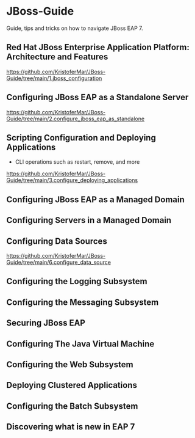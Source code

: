 # JBoss-Guide
Guide, tips and tricks on how to navigate JBoss EAP 7.

## Red Hat JBoss Enterprise Application Platform: Architecture and Features
https://github.com/KristoferMar/JBoss-Guide/tree/main/1.jboss_configuration

## Configuring JBoss EAP as a Standalone Server
https://github.com/KristoferMar/JBoss-Guide/tree/main/2.configure_jboss_eap_as_standalone

## Scripting Configuration and Deploying Applications
- CLI operations such as restart, remove, and more

https://github.com/KristoferMar/JBoss-Guide/tree/main/3.configure_deploying_applications

## Configuring JBoss EAP as a Managed Domain

## Configuring Servers in a Managed Domain

## Configuring Data Sources
https://github.com/KristoferMar/JBoss-Guide/tree/main/6.configure_data_source

## Configuring the Logging Subsystem

## Configuring the Messaging Subsystem

## Securing JBoss EAP

## Configuring The Java Virtual Machine

## Configuring the Web Subsystem

## Deploying Clustered Applications

## Configuring the Batch Subsystem

## Discovering what is new in EAP 7